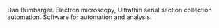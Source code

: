 Dan Bumbarger. 
Electron microscopy, Ultrathin serial section collection automation. Software for automation and analysis.
